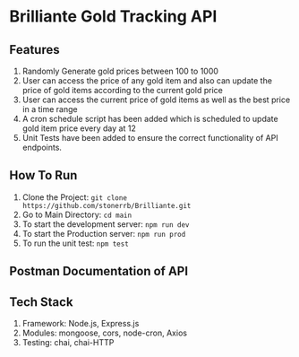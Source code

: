 # Brilliante Gold Tracking API

## Features
 1. Randomly Generate gold prices between 100 to 1000
 2. User can access the price of any gold item and also can update the price of gold items according to the current gold price
 3. User can access the current price of gold items as well as the best price in a time range
 4. A cron schedule script has been added which is scheduled to update gold item price every day at 12
 5. Unit Tests have been added to ensure the correct functionality of API endpoints.

## How To Run
 1. Clone the Project: ```git clone https://github.com/stonerrb/Brilliante.git```
 2. Go to Main Directory: ```cd main ```
 3. To start the development server: ```npm run dev```
 4. To start the Production server: ```npm run prod```
 5. To run the unit test: ```npm test```

## Postman Documentation of API

## Tech Stack
 1. Framework: Node.js, Express.js
 2. Modules: mongoose, cors, node-cron, Axios
 3. Testing: chai, chai-HTTP
